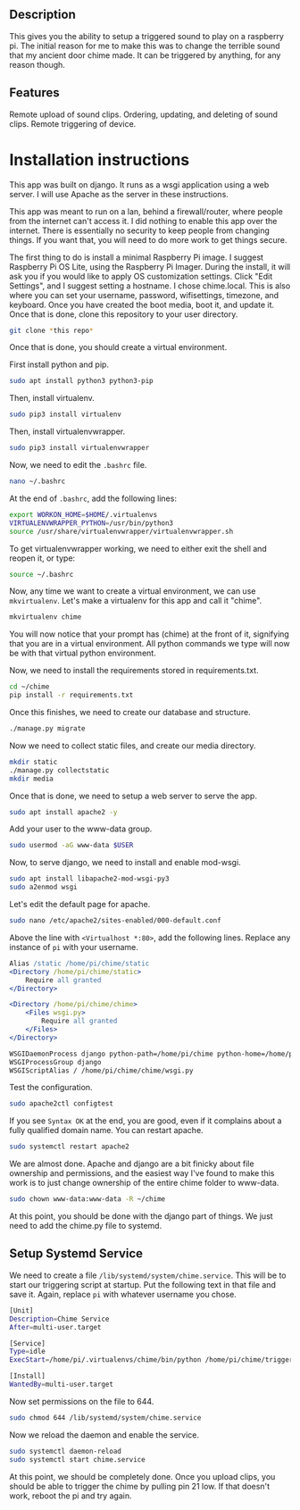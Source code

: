 ## Description

This gives you the ability to setup a triggered sound to play on a raspberry pi.  The initial reason for me to make this was to change the terrible sound that my ancient door chime made.  It can be triggered by anything, for any reason though.

## Features

Remote upload of sound clips.
Ordering, updating, and deleting of sound clips.
Remote triggering of device.

# Installation instructions

This app was built on django.  It runs as a wsgi application using a web server.  I will use Apache as the server in these instructions.

This app was meant to run on a lan, behind a firewall/router, where people from the internet can't access it.  I did nothing to enable this app over the internet.  There is essentially no security to keep people from changing things.  If you want that, you will need to do more work to get things secure.

The first thing to do is install a minimal Raspberry Pi image.  I suggest Raspberry Pi OS Lite, using the Raspberry Pi Imager.  During the install, it will ask you if you would like to apply OS customization settings.  Click "Edit Settings", and I suggest setting a hostname.  I chose chime.local.  This is also where you can set your username, password, wifisettings, timezone, and keyboard.  Once you have created the boot media, boot it, and update it.  Once that is done, clone this repository to your user directory.

```bash
git clone *this repo*
```

Once that is done, you should create a virtual environment.

First install python and pip.

```bash
sudo apt install python3 python3-pip
```

Then, install virtualenv.

```bash
sudo pip3 install virtualenv
```

Then, install virtualenvwrapper.

```bash
sudo pip3 install virtualenvwrapper
```

Now, we need to edit the `.bashrc` file.

```bash
nano ~/.bashrc
```

At the end of `.bashrc`, add the following lines:

```bash
export WORKON_HOME=$HOME/.virtualenvs
VIRTUALENVWRAPPER_PYTHON=/usr/bin/python3
source /usr/share/virtualenvwrapper/virtualenvwrapper.sh
```

To get virtualenvwrapper working, we need to either exit the shell and reopen it, or type:

```bash
source ~/.bashrc
```

Now, any time we want to create a virtual environment, we can use `mkvirtualenv`.  Let's make a virtualenv for this app and call it "chime".

```bash
mkvirtualenv chime
```

You will now notice that your prompt has (chime) at the front of it, signifying that you are in a virtual environment.  All python commands we type will now be with that virtual python environment.

Now, we need to install the requirements stored in requirements.txt.

```bash
cd ~/chime
pip install -r requirements.txt
```

Once this finishes, we need to create our database and structure.

```bash
./manage.py migrate
```

Now we need to collect static files, and create our media directory.

```bash
mkdir static
./manage.py collectstatic
mkdir media
```

Once that is done, we need to setup a web server to serve the app.

```bash
sudo apt install apache2 -y
```

Add your user to the www-data group.

```bash
sudo usermod -aG www-data $USER
```

Now, to serve django, we need to install and enable mod-wsgi.

```bash
sudo apt install libapache2-mod-wsgi-py3
sudo a2enmod wsgi
```

Let's edit the default page for apache.

```bash
sudo nano /etc/apache2/sites-enabled/000-default.conf
```

Above the line with `<Virtualhost *:80>`, add the following lines.  Replace any instance of `pi` with your username.

```apache
Alias /static /home/pi/chime/static
<Directory /home/pi/chime/static>
    Require all granted
</Directory>

<Directory /home/pi/chime/chime>
    <Files wsgi.py>
        Require all granted
    </Files>
</Directory>

WSGIDaemonProcess django python-path=/home/pi/chime python-home=/home/poduc>
WSGIProcessGroup django
WSGIScriptAlias / /home/pi/chime/chime/wsgi.py
```

Test the configuration.

```bash
sudo apache2ctl configtest
```

If you see `Syntax OK` at the end, you are good, even if it complains about a fully qualified domain name.  You can restart apache.

```bash
sudo systemctl restart apache2
```

We are almost done.  Apache and django are a bit finicky about file ownership and permissions, and the easiest way I've found to make this work is to just change ownership of the entire chime folder to www-data.

```bash
sudo chown www-data:www-data -R ~/chime
```

At this point, you should be done with the django part of things.  We just need to add the chime.py file to systemd.

## Setup Systemd Service

We need to create a file `/lib/systemd/system/chime.service`.  This will be to start our triggering script at startup.  Put the following text in that file and save it.  Again, replace `pi` with whatever username you chose.

```bash
[Unit]
Description=Chime Service
After=multi-user.target

[Service]
Type=idle
ExecStart=/home/pi/.virtualenvs/chime/bin/python /home/pi/chime/trigger/chime.py < /home/pi/chime.log 2>&1

[Install]
WantedBy=multi-user.target
```

Now set permissions on the file to 644.

```bash
sudo chmod 644 /lib/systemd/system/chime.service
```

Now we reload the daemon and enable the service.

```bash
sudo systemctl daemon-reload
sudo systemctl start chime.service
```

At this point, we should be completely done.  Once you upload clips, you should be able to trigger the chime by pulling pin 21 low.  If that doesn't work, reboot the pi and try again.
